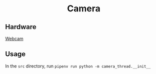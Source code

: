 <div align="center">

# Camera

</div>

## Hardware
[Webcam](https://www.amazon.ca/Microphone-Otooking-Streaming-Conferencing-Recording/dp/B08HYDZ6TN?ref_=Oct_Oct_d_oup_d_677249011_0&pd_rd_w=1kny1&content-id=amzn1.sym.f8700a7c-7912-4340-b4df-aee7b376e1a6&pf_rd_p=f8700a7c-7912-4340-b4df-aee7b376e1a6&pf_rd_r=DQTHHV1A22P7FK02BBR0&pd_rd_wg=yEIg7&pd_rd_r=e39db452-b670-4432-b626-4545b09589ef&pd_rd_i=B08HYDZ6TN)

## Usage
In the `src` directory, run `pipenv run python -m camera_thread.__init__`